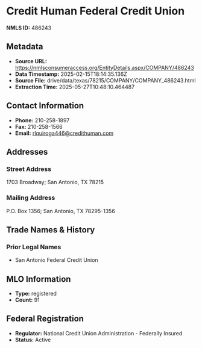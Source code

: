 # Credit Human Federal Credit Union

**NMLS ID:** 486243

## Metadata
- **Source URL:** https://nmlsconsumeraccess.org/EntityDetails.aspx/COMPANY/486243
- **Data Timestamp:** 2025-02-15T18:14:35.136Z
- **Source File:** drive/data/texas/78215/COMPANY/COMPANY_486243.html
- **Extraction Time:** 2025-05-27T10:48:10.464487

## Contact Information
- **Phone:** 210-258-1897
- **Fax:** 210-258-1566
- **Email:** rlquiroga446@credithuman.com

## Addresses
### Street Address
1703 Broadway; San Antonio, TX 78215

### Mailing Address
P.O. Box 1356; San Antonio, TX 78295-1356

## Trade Names & History
### Prior Legal Names
- San Antonio Federal Credit Union

## MLO Information
- **Type:** registered
- **Count:** 91

## Federal Registration
- **Regulator:** National Credit Union Administration - Federally Insured
- **Status:** Active
